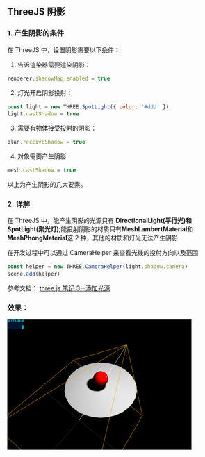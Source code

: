## ThreeJS 阴影

### 1. 产生阴影的条件

在 ThreeJS 中，设置阴影需要以下条件：

1. 告诉渲染器需要渲染阴影：

```js
renderer.shadowMap.enabled = true
```

2. 灯光开启阴影投射：

```js
const light = new THREE.SpotLight({ color: '#ddd' })
light.castShadow = true
```

3. 需要有物体接受投射的阴影：

```js
plan.receiveShadow = true
```

4. 对象需要产生阴影

```js
mesh.castShadow = true
```

以上为产生阴影的几大要素。

### 2. 详解

在 ThreeJS 中，能产生阴影的光源只有 **DirectionalLight(平行光)**和**SpotLight(聚光灯)**;能投射阴影的材质只有**MeshLambertMaterial**和**MeshPhongMaterial**这 2 种，其他的材质和灯光无法产生阴影

在开发过程中可以通过 CameraHelper 来查看光线的投射方向以及范围

```js
const helper = new THREE.CameraHelper(light.shadow.camera)
scene.add(helper)
```

参考文档：
[three.js 笔记 3--添加光源](https://godbasin.github.io/2017/04/22/three-notes-3-add-light-source/)

### 效果：

<img src='./result.png' height='300px'>
